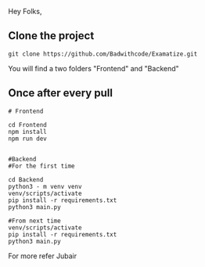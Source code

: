 Hey Folks,

## Clone the project


    git clone https://github.com/Badwithcode/Examatize.git


You will find a two folders "Frontend" and "Backend"

## Once after every pull
    # Frontend

    cd Frontend
    npm install
    npm run dev


    #Backend
    #For the first time

    cd Backend
    python3 - m venv venv
    venv/scripts/activate
    pip install -r requirements.txt
    python3 main.py
    
    #From next time
    venv/scripts/activate
    pip install -r requirements.txt
    python3 main.py



For more refer Jubair
